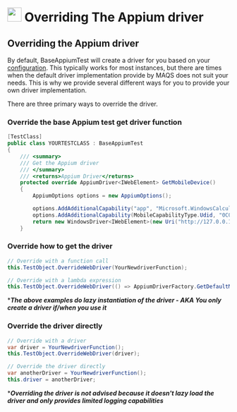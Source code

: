 # <img src="resources/maqslogo.ico" height="32" width="32"> Overriding The Appium driver

## Overriding the Appium driver 
By default, BaseAppiumTest will create a driver for you based on your [configuration](MAQS_6/Appium/AppiumConfig.md). This typically works for most instances, but there are times when the default driver implementation provide by MAQS does not suit your needs. This is why we provide several different ways for you to provide your own driver implementation.

There are three primary ways to override the driver.

### Override the base Appium test get driver function
```csharp
[TestClass]
public class YOURTESTCLASS : BaseAppiumTest
{
    /// <summary>
    /// Get the Appium driver
    /// </summary>
    /// <returns>Appium Driver</returns>
    protected override AppiumDriver<IWebElement> GetMobileDevice()
    {
        AppiumOptions options = new AppiumOptions();

        options.AddAdditionalCapability("app", "Microsoft.WindowsCalculator_8wekyb3d8bbwe!App");
        options.AddAdditionalCapability(MobileCapabilityType.Udid, "0C0E26E7-966B-4C89-A765-32C5C997A456");
        return new WindowsDriver<IWebElement>(new Uri("http://127.0.0.1:4723"), options);
    }
```
### Override how to get the driver
```csharp
// Override with a function call
this.TestObject.OverrideWebDriver(YourNewdriverFunction);

// Override with a lambda expression
this.TestObject.OverrideWebDriver(() => AppiumDriverFactory.GetDefaultMobileDriver());
```
*_**The above examples do lazy instantiation of the driver - AKA You only create a driver if/when you use it**_  

### Override the driver directly
```csharp
// Override with a driver
var driver = YourNewdriverFunction();
this.TestObject.OverrideWebDriver(driver);

// Override the driver directly 
var anotherDriver = YourNewdriverFunction();
this.driver = anotherDriver;
```
*_**Overriding the driver is not advised because it doesn't lazy load the driver and only provides limited logging capabilities**_  
